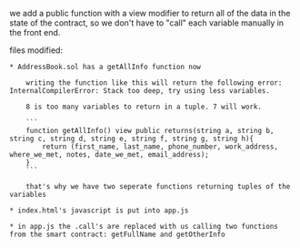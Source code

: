 we add a public function with a view modifier to return all of the data in the state of the contract, so we don't have to "call" each variable manually in the front end.

files modified:
	
	* AddressBook.sol has a getAllInfo function now
	
		writing the function like this will return the following error: InternalCompilerError: Stack too deep, try using less variables.

		8 is too many variables to return in a tuple. 7 will work.

		```
		function getAllInfo() view public returns(string a, string b, string c, string d, string e, string f, string g, string h){	
			return (first_name, last_name, phone_number, work_address, where_we_met, notes, date_we_met, email_address);
		}
		```

		that's why we have two seperate functions returning tuples of the variables

	* index.html's javascript is put into app.js

	* in app.js the .call's are replaced with us calling two functions from the smart contract: getFullName and getOtherInfo

